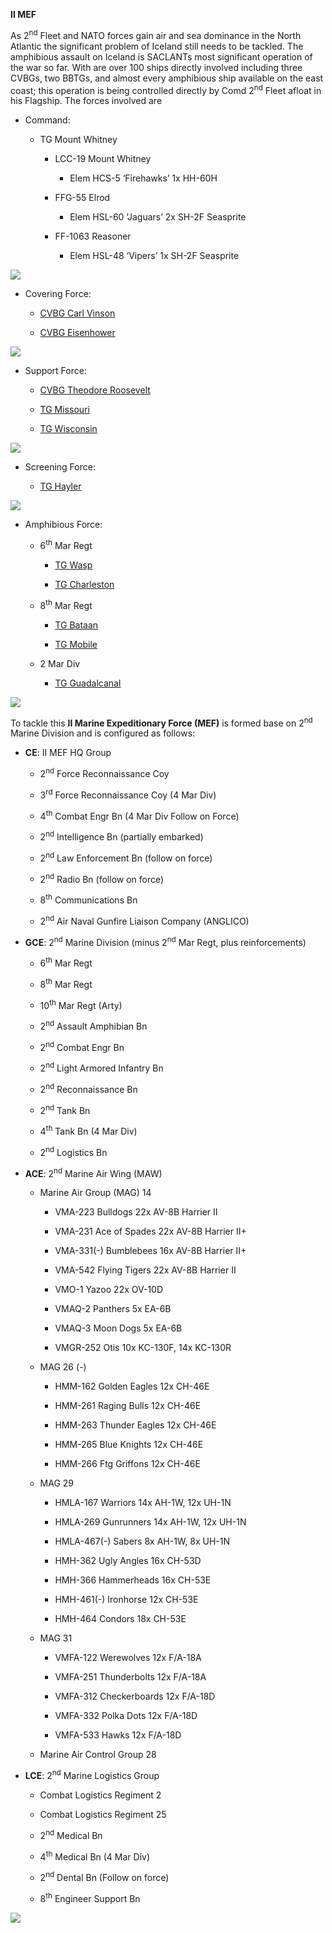 **II MEF**

As 2<sup>nd</sup> Fleet and NATO forces gain air and sea dominance in
the North Atlantic the significant problem of Iceland still needs to be
tackled. The amphibious assault on Iceland is SACLANTs most significant
operation of the war so far. With are over 100 ships directly involved
including three CVBGs, two BBTGs, and almost every amphibious ship
available on the east coast; this operation is being controlled directly
by Comd 2<sup>nd</sup> Fleet afloat in his Flagship. The forces involved
are

  - Command:
    
      - TG Mount Whitney
        
          - LCC-19 Mount Whitney
            
              - Elem HCS-5 ‘Firehawks’ 1x HH-60H
        
          - FFG-55 Elrod
            
              - Elem HSL-60 ‘Jaguars’ 2x SH-2F Seasprite
        
          - FF-1063 Reasoner
            
              - Elem HSL-48 ‘Vipers’ 1x SH-2F Seasprite

![](/assets/images/nato/us/navy/amphibious/mef/image1.jpg)

  - Covering Force:
    
      - [CVBG Carl
        Vinson](http://northernfury.us/nato/us/navy/carriers/carl-vinson/)
    
      - [CVBG
        Eisenhower](http://northernfury.us/nato/us/navy/carriers/eisenhower/)

![](/assets/images/nato/us/navy/amphibious/mef/image2.jpg)

  - Support Force:
    
      - [CVBG Theodore
        Roosevelt](http://northernfury.us/nato/us/navy/carriers/tr/)
    
      - [TG
        Missouri](http://northernfury.us/nato/us/navy/battleships/missouri/)
    
      - [TG
        Wisconsin](http://northernfury.us/nato/us/navy/battleships/wisconsin/)

![](/assets/images/nato/us/navy/amphibious/mef/image3.jpeg)

  - Screening Force:
    
      - [TG
        Hayler](http://northernfury.us/nato/us/navy/amphibious/mef/hayler/)

![](/assets/images/nato/us/navy/amphibious/mef/image4.jpg)

  - Amphibious Force:
    
      - 6<sup>th</sup> Mar Regt
        
          - [TG
            Wasp](http://northernfury.us/nato/us/navy/amphibious/mef/wasp/)
        
          - [TG
            Charleston](http://northernfury.us/nato/us/navy/amphibious/mef/charleston/)
    
      - 8<sup>th</sup> Mar Regt
        
          - [TG
            Bataan](http://northernfury.us/nato/us/navy/amphibious/mef/bataan/)
        
          - [TG
            Mobile](http://northernfury.us/nato/us/navy/amphibious/mef/mobile/)
    
      - 2 Mar Div
        
          - [TG
            Guadalcanal](http://northernfury.us/nato/us/navy/amphibious/mef/guadalcanal/)

![](/assets/images/nato/us/navy/amphibious/mef/image5.jpeg)

To tackle this **II Marine Expeditionary Force (MEF)** is formed base on
2<sup>nd</sup> Marine Division and is configured as follows:

  - **CE**: II MEF HQ Group
    
      - 2<sup>nd</sup> Force Reconnaissance Coy
    
      - 3<sup>rd</sup> Force Reconnaissance Coy (4 Mar Div)
    
      - 4<sup>th</sup> Combat Engr Bn (4 Mar Div Follow on Force)
    
      - 2<sup>nd</sup> Intelligence Bn (partially embarked)
    
      - 2<sup>nd</sup> Law Enforcement Bn (follow on force)
    
      - 2<sup>nd</sup> Radio Bn (follow on force)
    
      - 8<sup>th</sup> Communications Bn
    
      - 2<sup>nd</sup> Air Naval Gunfire Liaison Company (ANGLICO)

  - **GCE**: 2<sup>nd</sup> Marine Division (minus 2<sup>nd</sup> Mar
    Regt, plus reinforcements)
    
      - 6<sup>th</sup> Mar Regt
    
      - 8<sup>th</sup> Mar Regt
    
      - 10<sup>th</sup> Mar Regt (Arty)
    
      - 2<sup>nd</sup> Assault Amphibian Bn
    
      - 2<sup>nd</sup> Combat Engr Bn
    
      - 2<sup>nd</sup> Light Armored Infantry Bn
    
      - 2<sup>nd</sup> Reconnaissance Bn
    
      - 2<sup>nd</sup> Tank Bn
    
      - 4<sup>th</sup> Tank Bn (4 Mar Div)
    
      - 2<sup>nd</sup> Logistics Bn

  - **ACE**: 2<sup>nd</sup> Marine Air Wing (MAW)
    
      - Marine Air Group (MAG) 14
        
          - VMA-223 Bulldogs 22x AV-8B Harrier II
        
          - VMA-231 Ace of Spades 22x AV-8B Harrier II+
        
          - VMA-331(-) Bumblebees 16x AV-8B Harrier II+
        
          - VMA-542 Flying Tigers 22x AV-8B Harrier II
        
          - VMO-1 Yazoo 22x OV-10D
        
          - VMAQ-2 Panthers 5x EA-6B
        
          - VMAQ-3 Moon Dogs 5x EA-6B
        
          - VMGR-252 Otis 10x KC-130F, 14x KC-130R
    
      - MAG 26 (-)
        
          - HMM-162 Golden Eagles 12x CH-46E
        
          - HMM-261 Raging Bulls 12x CH-46E
        
          - HMM-263 Thunder Eagles 12x CH-46E
        
          - HMM-265 Blue Knights 12x CH-46E
        
          - HMM-266 Ftg Griffons 12x CH-46E
    
      - MAG 29
        
          - HMLA-167 Warriors 14x AH-1W, 12x UH-1N
        
          - HMLA-269 Gunrunners 14x AH-1W, 12x UH-1N
        
          - HMLA-467(-) Sabers 8x AH-1W, 8x UH-1N
        
          - HMH-362 Ugly Angles 16x CH-53D
        
          - HMH-366 Hammerheads 16x CH-53E
        
          - HMH-461(-) Ironhorse 12x CH-53E
        
          - HMH-464 Condors 18x CH-53E
    
      - MAG 31
        
          - VMFA-122 Werewolves 12x F/A-18A
        
          - VMFA-251 Thunderbolts 12x F/A-18A
        
          - VMFA-312 Checkerboards 12x F/A-18D
        
          - VMFA-332 Polka Dots 12x F/A-18D
        
          - VMFA-533 Hawks 12x F/A-18D
    
      - Marine Air Control Group 28

  - **LCE**: 2<sup>nd</sup> Marine Logistics Group
    
      - Combat Logistics Regiment 2
    
      - Combat Logistics Regiment 25
    
      - 2<sup>nd</sup> Medical Bn
    
      - 4<sup>th</sup> Medical Bn (4 Mar Div)
    
      - 2<sup>nd</sup> Dental Bn (Follow on force)
    
      - 8<sup>th</sup> Engineer Support Bn

![](/assets/images/nato/us/navy/amphibious/mef/image6.jpeg)
